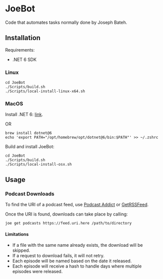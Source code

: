 # JoeBot

Code that automates tasks normally done by Joseph Bateh.

## Installation

Requirements:

- .NET 6 SDK

### Linux

```shell
cd JoeBot
./Scripts/build.sh
./Scripts/local-install-linux-x64.sh
```

### MacOS

Install .NET 6: [link](https://dotnet.microsoft.com/en-us/download/dotnet/6.0).

OR

```shell
brew install dotnet@6
echo 'export PATH="/opt/homebrew/opt/dotnet@6/bin:$PATH"' >> ~/.zshrc
```

Build and install JoeBot:

```shell
cd JoeBot
./Scripts/build.sh
./Scripts/local-install-osx.sh
```

## Usage

### Podcast Downloads

To find the URI of a podcast feed, use [Podcast Addict](https://podcastaddict.com/) or [GetRSSFeed](https://getrssfeed.com/).

Once the URI is found, downloads can take place by calling:

```shell
joe get podcasts https://feed.uri.here /path/to/directory
```

#### Limitations

- If a file with the same name already exists, the download will be skipped.
- If a request to download fails, it will not retry.
- Each episode will be named based on the date it released.
- Each episode will receive a hash to handle days where multiple episodes were released.
